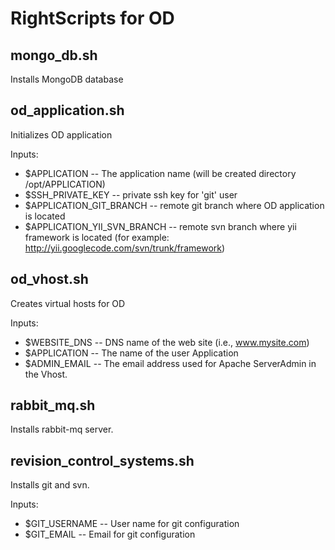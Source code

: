 RightScripts for OD
===================


mongo_db.sh
-----------
Installs MongoDB database


od_application.sh
-----------------
Initializes OD application

Inputs:
* $APPLICATION -- The application name (will be created directory /opt/APPLICATION)
* $SSH_PRIVATE_KEY -- private ssh key for 'git' user
* $APPLICATION_GIT_BRANCH -- remote git branch where OD application is located
* $APPLICATION_YII_SVN_BRANCH -- remote svn branch where yii framework is located (for example: http://yii.googlecode.com/svn/trunk/framework) 


od_vhost.sh
-----------
Creates virtual hosts for OD

Inputs:
* $WEBSITE_DNS -- DNS name of the web site (i.e., www.mysite.com)
* $APPLICATION -- The name of the user Application
* $ADMIN_EMAIL -- The email address used for Apache ServerAdmin in the Vhost.

rabbit_mq.sh
------------
Installs rabbit-mq server.

revision_control_systems.sh
---------------------------
Installs git and svn.

Inputs:
* $GIT_USERNAME  -- User name for git configuration
* $GIT_EMAIL  -- Email for git configuration
